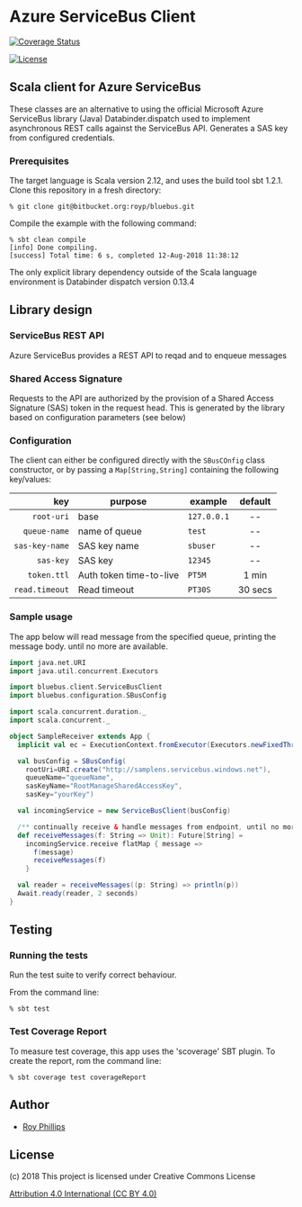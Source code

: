 # Azure ServiceBus Client
[![Coverage Status](https://coveralls.io/repos/github/sothach/bluebus/badge.svg?branch=master)](https://coveralls.io/github/sothach/bluebus?branch=master)

[![License](https://licensebuttons.net/l/by/3.0/88x31.png)](https://creativecommons.org/licenses/by/4.0/) 

## Scala client for Azure ServiceBus

These classes are an alternative to using the official Microsoft Azure ServiceBus library (Java)
Databinder.dispatch used to implement asynchronous REST calls against the ServiceBus API.
Generates a SAS key from configured credentials.

### Prerequisites 
The target language is Scala version 2.12, and uses the build tool sbt 1.2.1.
Clone this repository in a fresh directory:
```
% git clone git@bitbucket.org:royp/bluebus.git
```
Compile the example with the following command:
```
% sbt clean compile
[info] Done compiling.
[success] Total time: 6 s, completed 12-Aug-2018 11:38:12
```
The only explicit library dependency outside of the Scala language environment is Databinder dispatch version 0.13.4

## Library design
### ServiceBus REST API
Azure ServiceBus provides a REST API to reqad and to enqueue messages

### Shared Access Signature
Requests to the API are authorized by the provision of a Shared Access Signature (SAS) token in the request head.
This is generated by the library based on configuration parameters (see below)
 
### Configuration
The client can either be configured directly with the `SBusCOnfig` class constructor, or by passing a `Map[String,String]` containing the following key/values:

| key            | purpose | example     | default  |
| --------------:|---------|-------------|:--------:|
| `root-uri`     | base     | `127.0.0.1` |  --      |
| `queue-name`   | name of queue    | `test`      |  --      |
| `sas-key-name` | SAS key name    | `sbuser`    |  --      |
| `sas-key`      | SAS key    | `12345`     |  --      |
| `token.ttl`    | Auth token time-to-live    | `PT5M`      |  1 min   |
| `read.timeout` | Read timeout    | `PT30S`     |  30 secs |
    
### Sample usage
The app below will read message from the specified queue, printing the message body. until no more are available.
```scala
import java.net.URI
import java.util.concurrent.Executors

import bluebus.client.ServiceBusClient
import bluebus.configuration.SBusConfig

import scala.concurrent.duration._
import scala.concurrent._

object SampleReceiver extends App {
  implicit val ec = ExecutionContext.fromExecutor(Executors.newFixedThreadPool(10))

  val busConfig = SBusConfig(
    rootUri=URI.create("http://samplens.servicebus.windows.net"),
    queueName="queueName",
    sasKeyName="RootManageSharedAccessKey",
    sasKey="yourKey")

  val incomingService = new ServiceBusClient(busConfig)

  /** continually receive & handle messages from endpoint, until no more available */
  def receiveMessages(f: String => Unit): Future[String] =
    incomingService.receive flatMap { message =>
      f(message)
      receiveMessages(f)
    }

  val reader = receiveMessages((p: String) => println(p))
  Await.ready(reader, 2 seconds)
}
```

## Testing
### Running the tests
Run the test suite to verify correct behaviour.  

From the command line:
```
% sbt test
```
### Test Coverage Report
To measure test coverage, this app uses the 'scoverage' SBT plugin.
To create the report, rom the command line:
```
% sbt coverage test coverageReport
```

## Author
* [Roy Phillips](mailto:phillips.roy@gmail.com)

## License
(c) 2018 This project is licensed under Creative Commons License

[Attribution 4.0 International (CC BY 4.0)](file:LICENSE.md)

